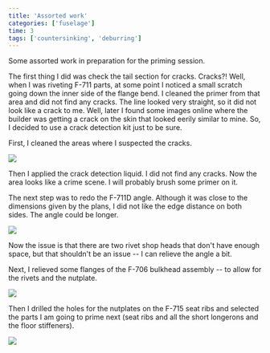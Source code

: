 ```yaml
---
title: 'Assorted work'
categories: ['fuselage']
time: 3
tags: ['countersinking', 'deburring']
---
```


Some assorted work in preparation for the priming session.

<!-- more -->

The first thing I did was check the tail section for cracks. Cracks?! Well, when I was riveting F-711 parts, at some point I noticed a small scratch going down the inner side of the flange bend. I cleaned the primer from that area and did not find any cracks. The line looked very straight, so it did not look like a crack to me. Well, later I found some images online where the builder was getting a crack on the skin that looked eerily similar to mine. So, I decided to use a crack detection kit just to be sure.

First, I cleaned the areas where I suspected the cracks.

![](0-preparing-for-crack-detection.jpeg)

Then I applied the crack detection liquid. I did not find any cracks. Now the area looks like a crime scene. I will probably brush some primer on it.

The next step was to redo the F-711D angle. Although it was close to the dimensions given by the plans, I did not like the edge distance on both sides. The angle could be longer.

![](1-f-711d-angle.jpeg)

Now the issue is that there are two rivet shop heads that don't have enough space, but that shouldn't be an issue -- I can relieve the angle a bit.

Next, I relieved some flanges of the F-706 bulkhead assembly -- to allow for the rivets and the nutplate.

![](2-relieved-flanges.jpeg)

Then I drilled the holes for the nutplates on the F-715 seat ribs and selected the parts I am going to prime next (seat ribs and all the short longerons and the floor stiffeners).

![](3-parts-to-prime.jpeg)

